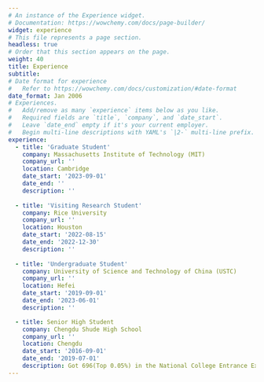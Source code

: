 ```yaml
---
# An instance of the Experience widget.
# Documentation: https://wowchemy.com/docs/page-builder/
widget: experience
# This file represents a page section.
headless: true
# Order that this section appears on the page.
weight: 40
title: Experience
subtitle:
# Date format for experience
#   Refer to https://wowchemy.com/docs/customization/#date-format
date_format: Jan 2006
# Experiences.
#   Add/remove as many `experience` items below as you like.
#   Required fields are `title`, `company`, and `date_start`.
#   Leave `date_end` empty if it's your current employer.
#   Begin multi-line descriptions with YAML's `|2-` multi-line prefix.
experience:
  - title: 'Graduate Student'
    company: Massachusetts Institute of Technology (MIT)
    company_url: ''
    location: Cambridge
    date_start: '2023-09-01'
    date_end: ''
    description: ''
    
  - title: 'Visiting Research Student'
    company: Rice University
    company_url: ''
    location: Houston
    date_start: '2022-08-15'
    date_end: '2022-12-30'
    description: ''
    
  - title: 'Undergraduate Student'
    company: University of Science and Technology of China (USTC)
    company_url: ''
    location: Hefei
    date_start: '2019-09-01'
    date_end: '2023-06-01'
    description: ''

  - title: Senior High Student
    company: Chengdu Shude High School
    company_url: ''
    location: Chengdu
    date_start: '2016-09-01'
    date_end: '2019-07-01'
    description: Got 696(Top 0.05%) in the National College Entrance Examination.
---
```

